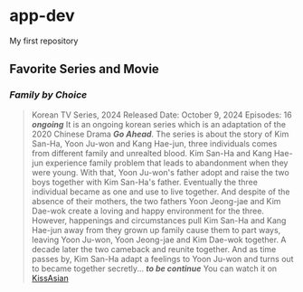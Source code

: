 # app-dev
My first repository
## Favorite Series and Movie
### ***Family by Choice***
> Korean TV Series, 2024
> Released Date: October 9, 2024
> Episodes: 16 ***ongoing***
It is an ongoing korean series which is an adaptation of the 2020 Chinese Drama ***Go Ahead***.
The series is about the story of Kim San-Ha, Yoon Ju-won and Kang Hae-jun, three individuals comes from different family and unrealted blood.
Kim San-Ha and Kang Hae-jun experience family problem that leads to abandonment when they were young. With that, Yoon Ju-won's father adopt and raise the two boys together with Kim San-Ha's father. Eventually the three individual became as one and use to live together. And despite of the absence of their mothers, the two fathers Yoon Jeong-jae and Kim Dae-wok create a loving and happy environment for the three. However, happenings and circumstances pull Kim San-Ha and Kang Hae-jun away from they grown up family cause them to part ways, leaving Yoon Ju-won, Yoon Jeong-jae and Kim Dae-wok together. A decade later the two cameback and reunite together. And as time passes by, Kim San-Ha adapt a feelings to Yoon Ju-won and turns out to became together secretly... ***to be continue***
> You can watch it on [KissAsian](https://ww5.kissasian.video/)
